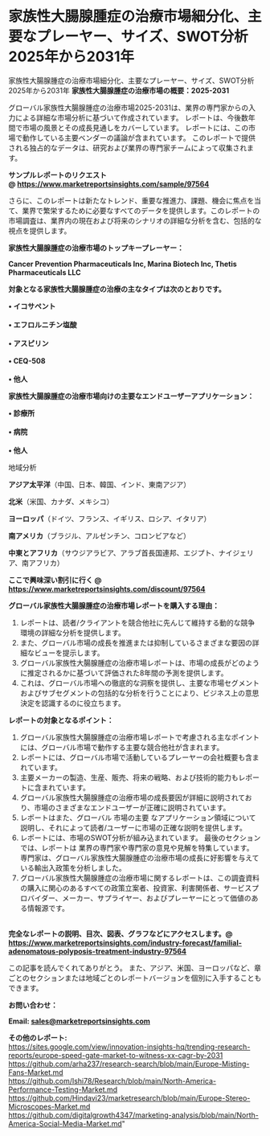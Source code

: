 # 家族性大腸腺腫症の治療市場細分化、主要なプレーヤー、サイズ、SWOT分析2025年から2031年
家族性大腸腺腫症の治療市場細分化、主要なプレーヤー、サイズ、SWOT分析2025年から2031年
<strong><b>家族性大腸腺腫症の治療市場の概要：2025-2031</b></strong>

グローバル家族性大腸腺腫症の治療市場2025-2031は、業界の専門家からの入力による詳細な市場分析に基づいて作成されています。 レポートは、今後数年間で市場の風景とその成長見通しをカバーしています。 レポートには、この市場で動作している主要ベンダーの議論が含まれています。 このレポートで提供される独占的なデータは、研究および業界の専門家チームによって収集されます。

<strong>サンプルレポートのリクエスト @ <a href=https://www.marketreportsinsights.com/sample/97564>https://www.marketreportsinsights.com/sample/97564</a></strong>

さらに、このレポートは新たなトレンド、重要な推進力、課題、機会に焦点を当て、業界で繁栄するために必要なすべてのデータを提供します。このレポートの市場調査は、業界内の現在および将来のシナリオの詳細な分析を含む、包括的な視点を提供します。

<strong>家族性大腸腺腫症の治療市場のトップキープレーヤー：</strong>

<strong>Cancer Prevention Pharmaceuticals Inc, Marina Biotech Inc, Thetis Pharmaceuticals LLC</strong>

<strong><b>対象となる家族性大腸腺腫症の治療の主なタイプは次のとおりです。</b></strong>

<strong>• イコサペント<br><br>• エフロルニチン塩酸<br><br>• アスピリン<br><br>• CEQ-508<br><br>• 他人</strong>

<strong><b>家族性大腸腺腫症の治療市場向けの主要なエンドユーザーアプリケーション：</b></strong>

<strong>• 診療所<br><br>• 病院<br><br>• 他人</strong>

 地域分析

<strong><b>アジア太平洋</b></strong>（中国、日本、韓国、インド、東南アジア）

<strong><b>北米</b></strong>（米国、カナダ、メキシコ）

<strong><b>ヨーロッパ</b></strong>（ドイツ、フランス、イギリス、ロシア、イタリア）

<strong><b>南アメリカ</b></strong>（ブラジル、アルゼンチン、コロンビアなど）

<strong><b>中東とアフリカ</b></strong>（サウジアラビア、アラブ首長国連邦、エジプト、ナイジェリア、南アフリカ）

<strong>ここで興味深い割引に行く @ <a href=https://www.marketreportsinsights.com/discount/97564>https://www.marketreportsinsights.com/discount/97564</a></strong>

<strong><b>グローバル家族性大腸腺腫症の治療市場レポートを購入する理由：</b></strong>
<ol>
  <li>レポートは、読者/クライアントを競合他社に先んじて維持する動的な競争環境の詳細な分析を提供します。</li>
  <li>また、グローバル市場の成長を推進または抑制しているさまざまな要因の詳細なビューを提示します。</li>
  <li>グローバル家族性大腸腺腫症の治療市場レポートは、市場の成長がどのように推定されるかに基づいて評価された8年間の予測を提供します。</li>
  <li>これは、グローバル市場への徹底的な洞察を提供し、主要な市場セグメントおよびサブセグメントの包括的な分析を行うことにより、ビジネス上の意思決定を認識するのに役立ちます。</li>
</ol>
<strong><b>レポートの対象となるポイント：</b></strong>
<ol>
  <li>グローバル家族性大腸腺腫症の治療市場レポートで考慮される主なポイントには、グローバル市場で動作する主要な競合他社が含まれます。</li>
  <li>レポートには、グローバル市場で活動しているプレーヤーの会社概要も含まれています。</li>
  <li>主要メーカーの製造、生産、販売、将来の戦略、および技術的能力もレポートに含まれています。</li>
  <li>グローバル家族性大腸腺腫症の治療市場の成長要因が詳細に説明されており、市場のさまざまなエンドユーザーが正確に説明されています。</li>
  <li>レポートはまた、グローバル 市場の主要 なアプリケーション領域について説明し、それによって読者/ユーザーに市場の正確な説明を提供します。</li>
  <li>レポートには、市場のSWOT分析が組み込まれています。 最後のセクションでは、レポートは 業界の専門家や専門家の意見や見解を特集しています。 専門家は、グローバル家族性大腸腺腫症の治療市場の成長に好影響を与えている輸出入政策を分析しました。</li>
  <li>グローバル家族性大腸腺腫症の治療市場に関するレポートは、この調査資料の購入に関心のあるすべての政策立案者、投資家、利害関係者、サービスプロバイダー、メーカー、サプライヤー、およびプレーヤーにとって価値のある情報源です。</li>
</ol><br>
<strong>完全なレポートの説明、目次、図表、グラフなどにアクセスします。@ <a href=https://www.marketreportsinsights.com/industry-forecast/familial-adenomatous-polyposis-treatment-industry-97564>https://www.marketreportsinsights.com/industry-forecast/familial-adenomatous-polyposis-treatment-industry-97564</a></strong>

この記事を読んでくれてありがとう。 また、アジア、米国、ヨーロッパなど、章ごとのセクションまたは地域ごとのレポートバージョンを個別に入手することもできます。

<strong><b>お問い合わせ：</b></strong>

<strong>Email: </strong><a href=mailto:sales@marketreportsinsights.com><strong>sales@marketreportsinsights.com</strong></a>

<strong>その他のレポート:</strong>
<br>
<a href=https://sites.google.com/view/innovation-insights-hq/trending-research-reports/europe-speed-gate-market-to-witness-xx-cagr-by-2031>https://sites.google.com/view/innovation-insights-hq/trending-research-reports/europe-speed-gate-market-to-witness-xx-cagr-by-2031</a>
<br>
<a href=https://github.com/arha237/research-search/blob/main/Europe-Misting-Fans-Market.md>https://github.com/arha237/research-search/blob/main/Europe-Misting-Fans-Market.md</a>
<br>
<a href=https://github.com/Ishi78/Research/blob/main/North-America-Performance-Testing-Market.md>https://github.com/Ishi78/Research/blob/main/North-America-Performance-Testing-Market.md</a>
<br>
<a href=https://github.com/Hindavi23/marketresearch/blob/main/Europe-Stereo-Microscopes-Market.md>https://github.com/Hindavi23/marketresearch/blob/main/Europe-Stereo-Microscopes-Market.md</a>
<br>
<a href=https://github.com/digitalgrowth4347/marketing-analysis/blob/main/North-America-Social-Media-Market.md>https://github.com/digitalgrowth4347/marketing-analysis/blob/main/North-America-Social-Media-Market.md</a>"
